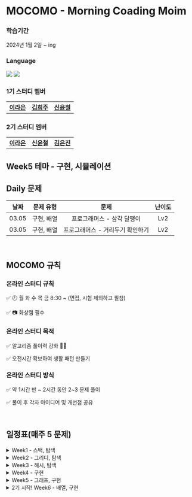 # MOCOMO - Morning Coading Moim
### 학습기간
2024년 1월 2일 ~ ing

### Language
<img src="https://img.shields.io/badge/Java-007396.svg?&style=for-the-badge&logo=Java&logoColor=white"> <img src="https://img.shields.io/badge/python-007396.svg?&style=for-the-badge&logo=Java&logoColor=white"> 
### 1기 스터디 멤버
<table>
  <tr>
    <td align="center"><a href="https://github.com/raeunlee"><b>이라은</b></a></td>
    <td align="center"><a href="https://github.com/hejoo345"><b>김희주</b></a></td>
    <td align="center"><a href="https://github.com/syc98syc"><b>신윤철</b></a></td>
  </tr>
</table>

### 2기 스터디 멤버
<table>
  <tr>
    <td align="center"><a href="https://github.com/raeunlee"><b>이라은</b></a></td>
    <td align="center"><a href="https://github.com/syc98syc"><b>신윤철</b></a></td>
    <td align="center"><a href="https://github.com/dolssun"><b>김은진</b></a></td>
  </tr>
</table>

## Week5 테마 - 구현, 시뮬레이션
## Daily 문제

| 날짜 | 문제 유형 | 문제 | 난이도 |
|:---:|:---:|:---:|:---:|
| 03.05| 구현, 배열 | 프로그래머스 - 삼각 달팽이  | Lv2 |
| 03.05| 구현, 배열 | 프로그래머스 - 거리두기 확인하기  | Lv2 |

<br/>

## MOCOMO 규칙
### 온라인 스터디 규칙

✅ 🕗 월 화 수 목 금 8:30 ~ (면접, 시험 제외하고 필참)

✅ 📷 화상캠 필수

### 온라인 스터디 목적

✅ 알고리즘 풀이력 강화 💪🏻

✅ 오전시간 확보하여 생활 패턴 만들기

### 온라인 스터디 방식

✅ 약 1시간 반 ~ 2시간 동안 2~3 문제 풀이

✅ 풀이 후 각자 아이디어 및 개선점 공유

<br/>

## 일정표(매주 5 문제)
<details>
  <summary> Week1 - 스택, 탐색 </summary>

| 날짜 | 문제 유형 | 문제 | 난이도 |
|:---:|:---:|:---:|:---:|
| 01.02| 스택/큐 | 프로그래머스 - 같은 숫자는 싫어 | Lv1 |
| 01.02| 완전탐색 | 프로그래머스 - 소수 찾기 | Lv2 |
| 01.03| 스택/큐 | 프로그래머스 - 기능개발 | Lv2 |
| 01.03| 완전탐색 | 프로그래머스 - 카펫 | Lv2 |
| 01.03| 완전탐색 | 프로그래머스 - 피로도 | Lv2 |
| 01.04| DFS/BFS | 프로그래머스 - 네트워크 | Lv2 |
| 01.04| 이분탐색 | 프로그래머스 - 입국심사 | Lv3 |
| 01.05| 이분탐색 | 프로그래머스 - 징검다리 | Lv4 |
| 01.05| DP | 프로그래머스 - 정수삼각형 | Lv3 |
| 01.05| 스택/큐 | 프로그래머스 - 프로세스 | Lv2 |



  </details>

<details>
  <summary> Week2 - 그리디, 탐색 </summary>

| 날짜 | 문제 유형 | 문제 | 난이도 |
|:---:|:---:|:---:|:---:|
| 01.08| DFS/BFS  | 프로그래머스 - 게임 맵 최단거리 | Lv2 |
| 01.08| DFS/BFS  | 프로그래머스 - 단어변환 | Lv2 |
| 01.08| DFS/BFS  | 프로그래머스 - 타겟넘버 | Lv2 |
| 01.09| 그리디  | 프로그래머스 - 큰 수 만들기 | Lv2 |
| 01.09| DFS/BFS  | 프로그래머스 - 전력망 둘로나누기 | Lv2 |
| 01.10| 힙  | 프로그래머스 - 더 맵게 | Lv2 |
| 01.10| 그래프  | 프로그래머스 - 가장 먼 노드 | Lv3 |
| 01.11| 스택/큐  | 프로그래머스 - 주식/가격 | Lv2 |
| 01.11| 그리디  | 프로그래머스 - 구명보트 | Lv2 |

</details>

<details>
  <summary> Week3 - 해시, 탐색 </summary>

| 날짜 | 문제 유형 | 문제 | 난이도 |
|:---:|:---:|:---:|:---:|
| 01.16| 해시 | 프로그래머스 - 완주하지 못한 선수 | Lv1 |
| 01.16| DFS/BFS | 백준 - 토마토 (7576) | 골5 |
| 01.17| 해시 | 프로그래머스 - 의상 | Lv2 |
| 01.17| DFS/BFS | 백준 - 토마토 (7569) | 골5 |
| 01.18| 해시 | 백준 - 걸그룹 마스터 준석이 (16165) | 실3 |
| 01.18| DFS/BFS | 백준 - 연구소 (14502) | 골4 |
| 01.19| DFS/BFS | 백준 - 영역 구하기 (2583) | 실1 |
| 01.19| DFS/BFS | 백준 - 퍼즐 (1525) | 골2 |
  </details>

<details>
  <summary> Week4 - 구현 </summary>
  
| 날짜 | 문제 유형 | 문제 | 난이도 |
|:---:|:---:|:---:|:---:|
| 01.22| DP | 프로그래머스 - 도둑질 | Lv4 |
| 01.22| 그래프 | 프로그래머스 - 순위 | Lv3 |
| 01.24| 완전탐색 | 프로그래머스 - 모의고사 | Lv1 |
| 01.24| 구현 | 백준 - 사탕게임 | 실2 |
  </details>

<details>
  <summary> Week5 - 그래프, 구현 </summary>
  
| 날짜 | 문제 유형 | 문제 | 난이도 |
|:---:|:---:|:---:|:---:|
| 02.19| 그래프, 탐색 | 백준 - 음식물 피하기 | 실1 |
| 02.19| 구현, 시뮬레이션 | 백준 - 로봇 청소기 | 골5 |

  </details>

<details>
  <summary> 2기 시작! Week6 - 배열, 구현 </summary>

  | 날짜 | 문제 유형 | 문제 | 난이도 |
  |:---:|:---:|:---:|:---:|
  | 03.04| 구현, 배열 | 프로그래머스 - 교점에 별 만들기 | Lv2 |
  | 03.04| 구현, 배열 | 프로그래머스 - 행렬 테두리 회전하기  | Lv2 |
  </details>
<br/>
